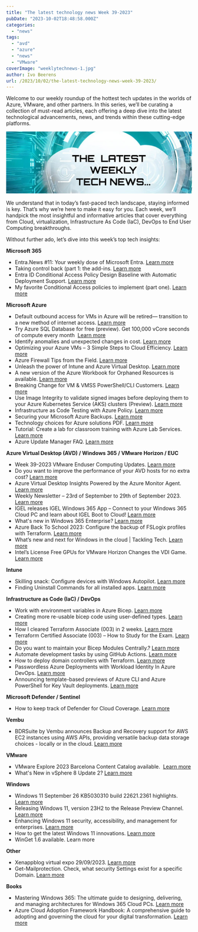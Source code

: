 ```yaml
---
title: "The latest technology news Week 39-2023"
pubDate: "2023-10-02T18:48:58.000Z"
categories: 
  - "news"
tags: 
  - "avd"
  - "azure"
  - "news"
  - "VMware"
coverImage: "weeklytechnews-1.jpg"
author: Ivo Beerens
url: /2023/10/02/the-latest-technology-news-week-39-2023/
---
```


Welcome to our weekly roundup of the hottest tech updates in the worlds of Azure, VMware, and other partners. In this series, we’ll be curating a collection of must-read articles, each offering a deep dive into the latest technological advancements, news, and trends within these cutting-edge platforms.

![newsletter](images/weeklytechnews-1.jpg)

We understand that in today’s fast-paced tech landscape, staying informed is key. That’s why we’re here to make it easy for you. Each week, we’ll handpick the most insightful and informative articles that cover everything from Cloud, virtualization, Infrastructure As Code (IaC), DevOps to End User Computing breakthroughs.

Without further ado, let’s dive into this week’s top tech insights:

**Microsoft 365**

- Entra.News #11: Your weekly dose of Microsoft Entra. [Learn more](https://entra.news/p/entranews-11-your-weekly-dose-of)
- Taking control back (part 1: the add-ins. [Learn more](https://virtualnomad.nl/?p=436)
- Entra ID Conditional Access Policy Design Baseline with Automatic Deployment Support. [Learn more](https://danielchronlund.com/2020/11/26/azure-ad-conditional-access-policy-design-baseline-with-automatic-deployment-support/)
- My favorite Conditional Access policies to implement (part one). [Learn more](https://myronhelgering.com/my-favorite-conditional-access-policies-to-implement-part-1/)

**Microsoft Azure**

- Default outbound access for VMs in Azure will be retired— transition to a new method of internet access. [Learn more](https://azure.microsoft.com/en-gb/updates/default-outbound-access-for-vms-in-azure-will-be-retired-transition-to-a-new-method-of-internet-access/)
- Try Azure SQL Database for free (preview). Get 100,000 vCore seconds of compute every month  [Learn more](https://learn.microsoft.com/en-us/azure/azure-sql/database/free-offer?view=azuresql)
- Identify anomalies and unexpected changes in cost. [Learn more](https://learn.microsoft.com/en-us/azure/cost-management-billing/understand/analyze-unexpected-charges)
- Optimizing your Azure VMs – 3 Simple Steps to Cloud Efficiency. [Learn more](https://techcommunity.microsoft.com/t5/itops-talk-blog/optimizing-your-azure-vms-3-simple-steps-to-cloud-efficiency/ba-p/3938137?WT.mc_id=modinfra-108231-amycolyer)
- Azure Firewall Tips from the Field. [Learn more](https://techcommunity.microsoft.com/t5/core-infrastructure-and-security/azure-firewall-tips-from-the-field/ba-p/3940170?WT.mc_id=DT-MVP-5001664)
- Unleash the power of Intune and Azure Virtual Desktop. [Learn more](https://lnkd.in/eTVAi9qH)
- A new version of the Azure Workbook for Orphaned Resources is available. [Learn more](https://github.com/dolevshor/azure-orphan-resources)
- Breaking Change for VM & VMSS PowerShell/CLI Customers. [Learn more](https://techcommunity.microsoft.com/t5/azure-compute-blog/breaking-change-for-vm-amp-vmss-PowerShell-cli-customers/ba-p/3937037?WT.mc_id=DT-MVP-5001664)
- Use Image Integrity to validate signed images before deploying them to your Azure Kubernetes Service (AKS) clusters (Preview). [Learn more](https://learn.microsoft.com/en-us/azure/aks/image-integrity?tabs=azure-cli)
- Infrastructure as Code Testing with Azure Policy. [Learn more](https://techcommunity.microsoft.com/t5/core-infrastructure-and-security/infrastructure-as-code-testing-with-azure-policy/ba-p/3921765)
- Securing your Microsoft Azure Backups. [Learn more](https://learn.microsoft.com/en-us/community/content/securing-backups-with-azure)
- Technology choices for Azure solutions PDF. [Learn more](https://www.linkedin.com/feed/update/urn:li:activity:7112285999874883584?updateEntityUrn=urn%3Ali%3Afs_updateV2%3A%28urn%3Ali%3Aactivity%3A7112285999874883584%2CFEED_DETAIL%2CEMPTY%2CDEFAULT%2Cfalse%29&lipi=urn%3Ali%3Apage%3Ad_flagship3_myitems_savedposts%3BOGHppyoKRIylHNo5N1xJGA%3D%3D)
- Tutorial: Create a lab for classroom training with Azure Lab Services. [Learn more](https://learn.microsoft.com/en-us/azure/lab-services/tutorial-setup-lab?source=recommendations)
- Azure Update Manager FAQ. [Learn more](https://learn.microsoft.com/en-us/azure/update-center/update-manager-faq#pricing)

**Azure Virtual Desktop (AVD) / Windows 365 / VMware Horizon / EUC**

- Week 39-2023 VMware Enduser Computing Updates. [Learn more](https://juliuslienemann.wordpress.com/2023/09/29/week-39-2023-VMware-enduser-computing-updates/)
- Do you want to improve the performance of your AVD hosts for no extra cost? [Learn more](https://www.virtualmanc.co.uk/2023/10/01/do-you-want-to-improve-the-performance-of-your-avd-hosts-for-no-extra-cost/)
- Azure Virtual Desktop Insights Powered by the Azure Monitor Agent. [Learn more](https://techcommunity.microsoft.com/t5/azure-virtual-desktop-blog/azure-virtual-desktop-insights-powered-by-the-azure-monitor/ba-p/3937345?utm_content=266051339&utm_medium=social&utm_source=linkedin&hss_channel=lcp-2130120)
- Weekly Newsletter – 23rd of September to 29th of September 2023. [Learn more](https://w365community.com/weekly-newsletter-23rd-of-september-to-29nd-of-september-2023)
- IGEL releases IGEL Windows 365 App – Connect to your Windows 365 Cloud PC and learn about IGEL Boot to Cloud! [Learn more](https://virtualbrat.com/2023/09/01/igel-releases-igel-windows-365-app-windows-365-cloud-pc-frontline-and-boot/)
- What's new in Windows 365 Enterprise? [Learn more](https://learn.microsoft.com/en-us/windows-365/enterprise/whats-new#week-of-september-26-2023)
- Azure Back To School 2023: Configure the backup of FSLogix profiles with Terraform. [Learn more](https://johanvanneuville.com/automation/azure-back-to-school-2023-configure-the-backup-of-fslogix-profiles-with-terraform/)
- What’s new and next for Windows in the cloud | Tackling Tech. [Learn more](https://youtu.be/OBDWi0rVD_4?si=Gresd2tJD2PWD0rE)
- Intel’s License Free GPUs for VMware Horizon Changes the VDI Game. [Learn more](https://www.storagereview.com/news/intels-license-free-gpus-for-VMware-horizon-changes-the-vdi-game)

**Intune**

- Skilling snack: Configure devices with Windows Autopilot. [Learn more](https://techcommunity.microsoft.com/t5/windows-it-pro-blog/skilling-snack-configure-devices-with-windows-autopilot/ba-p/3908052)
- Finding Uninstall Commands for all installed apps. [Learn more](https://andrewstaylor.com/2023/09/27/finding-uninstall-commands-for-all-installed-apps/)

**Infrastructure as Code (IaC) / DevOps**

- Work with environment variables in Azure Bicep. [Learn more](https://johnlokerse.dev/2023/10/02/work-with-environment-variables-in-azure-bicep/)
- Creating more re-usable bicep code using user-defined types. [Learn more](https://www.seifbassem.com/blogs/posts/bicep-user-defined-types/)
- How I cleared Terraform Associate (003) in 2 weeks. [Learn more](https://www.linkedin.com/pulse/how-i-cleared-terraform-associate-003-2-weeks-achal-samarthya%3FtrackingId=R%252FoVXOPVRDqlEgxfFpUscg%253D%253D/?trackingId=R%2FoVXOPVRDqlEgxfFpUscg%3D%3D)
- Terraform Certified Associate (003) – How to Study for the Exam. [Learn more](https://www.freecodecamp.org/news/terraform-certified-associate-003-study-notes/)
- Do you want to maintain your Bicep Modules Centrally.? [Learn more](https://arinco.com.au/blog/maintain-your-bicep-modules-centrally/)
- Automate development tasks by using GitHub Actions. [Learn more](https://learn.microsoft.com/en-us/training/modules/github-actions-automate-tasks/)
- How to deploy domain controllers with Terraform. [Learn more](https://cloudexperts.community/how-to-deploy-domain-controllers-with-terraform/)
- Passwordless Azure Deployments with Workload Identity In Azure DevOps. [Learn more](https://samcogan.com/passwordless-azure-deployments-with-workload-identity-inn-azure-devops/?utm_content=buffer5b1c8&utm_medium=social&utm_source=twitter.com&utm_campaign=buffer)
- Announcing template-based previews of Azure CLI and Azure PowerShell for Key Vault deployments. [Learn more](https://techcommunity.microsoft.com/t5/azure-tools-blog/announcing-template-based-previews-of-azure-cli-and-azure/ba-p/3933802)

**Microsoft Defender / Sentinel**

- How to keep track of Defender for Cloud Coverage. [Learn more](https://techcommunity.microsoft.com/t5/microsoft-defender-for-cloud/how-to-keep-track-of-defender-for-cloud-coverage/ba-p/3932602)

**Vembu**

- BDRSuite by Vembu announces Backup and Recovery support for AWS EC2 instances using AWS APIs, providing versatile backup data storage choices - locally or in the cloud. [Learn more](https://www.bdrsuite.com/aws-backup/)

**VMware**

- VMware Explore 2023 Barcelona Content Catalog available.  [Learn more](https://event.VMware.com/flow/VMware/explore2023bcn/content/page/catalog?tab.contentcatalogtabs=1627421929827001vRXW)
- What's New in vSphere 8 Update 2? [Learn more](https://core.VMware.com/resource/whats-new-vSphere-8-update-2#section2)

**Windows**

- Windows 11 September 26 KB5030310 build 22621.2361 highlights. [Learn more](https://support.microsoft.com/en-us/topic/september-26-2023-kb5030310-os-build-22621-2361-preview-363ac1ae-6ea8-41b3-b3cc-22a2a5682faf)
- Releasing Windows 11, version 23H2 to the Release Preview Channel. [Learn more](https://blogs.windows.com/windows-insider/2023/09/26/releasing-windows-11-version-23h2-to-the-release-preview-channel/)
- Enhancing Windows 11 security, accessibility, and management for enterprises. [Learn more](https://techcommunity.microsoft.com/t5/windows-it-pro-blog/enhancing-windows-11-security-accessibility-and-management-for/ba-p/3938404)
- How to get the latest Windows 11 innovations. [Learn more](https://blogs.windows.com/windowsexperience/2023/09/26/how-to-get-the-latest-windows-11-innovations/)
- WinGet 1.6 available. Learn more

**Other**

- Xenappblog virtual expo 29/09/2023. [Learn more](https://xenapptraining.com/members/virtual-expo/2023-09/)
- Get-Mailprotection. Check, what security Settings exist for a specific Domain. [Learn more](https://github.com/BohrenAn/GitHub_PowerShellScripts/tree/main/Mailprotection)

**Books**

- Mastering Windows 365: The ultimate guide to designing, delivering, and managing architectures for Windows 365 Cloud PCs. [Learn more](https://www.amazon.com/Mastering-Windows-365-delivering-architectures/dp/1837637962)
- Azure Cloud Adoption Framework Handbook: A comprehensive guide to adopting and governing the cloud for your digital transformation. [Learn more](https://www.amazon.com/dp/B0BZ4J77FX?ref_=cm_sw_r_cp_ud_dp_6S3SY202E1VY2NCYB5W9)